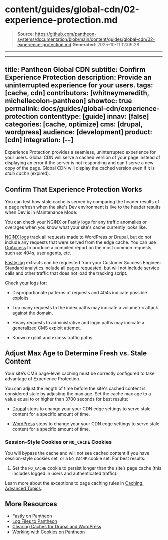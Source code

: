 # content/guides/global-cdn/02-experience-protection.md

> **Source**: https://github.com/pantheon-systems/documentation/blob/main/content/guides/global-cdn/02-experience-protection.md
> **Generated**: 2025-10-11 12:09:28

---

---
title: Pantheon Global CDN
subtitle: Confirm Experience Protection
description: Provide an uninterrupted experience for your users.
tags: [cache, cdn]
contributors: [whitneymeredith, michellecolon-pantheon]
showtoc: true
permalink: docs/guides/global-cdn/experience-protection
contenttype: [guide]
innav: [false]
categories: [cache, optimize]
cms: [drupal, wordpress]
audience: [development]
product: [cdn]
integration: [--]
---

Experience Protection provides a seamless, uninterrupted experience for your users. Global CDN will serve a cached version of your page instead of displaying an error if the server is not responding and can't serve a new copy of the page. Global CDN will display the cached version even if it is _stale cache_ (expired).

## Confirm That Experience Protection Works

You can test how stale cache is served by comparing the header results of a page refresh when the site's Dev environment is live to the header results when Dev is in Maintenance Mode:

<Partial file="global-cdn-test-cache.md" />

You can check your NGINX or Fastly logs for any traffic anomalies or overages when you know what your site's cache currently looks like.

[NGINX logs](/guides/logs-pantheon#available-logs) track all requests made to WordPress or Drupal, but do not include any requests that were served from the edge cache. You can use [GoAccess](/guides/logs-pantheon/nginx-access-logs) to produce a compiled report on the most common requests, such as: 404s, user agents, etc.

[Fastly log](https://docs.fastly.com/en/guides/integrations#_logging-endpoints) extracts can be requested from your Customer Success Engineer. Standard analytics include all pages requested, but will not include service calls and other traffic that does not load the tracking script.

Check your logs for:

- Disproportionate patterns of requests and 404s indicate possible exploits.

- Too many requests to the index paths may indicate a volumetric attack against the domain.

- Heavy requests to administrative and login paths may indicate a generalized CMS exploit attempt.

- Known exploit and excess traffic paths.

## Adjust Max Age to Determine Fresh vs. Stale Content

Your site’s CMS page-level caching must be correctly configured to take advantage of Experience Protection.

You can adjust the length of time before the site's cached content is considered stale by adjusting the max age. Set the cache max age to a value equal to or higher than 3700 seconds for best results:

- [Drupal](/drupal-cache#drupal-8-performance-configuration) steps to change your your CDN edge settings to serve stale content for a specific amount of time.

- [WordPress](/guides/wordpress-configurations/wordpress-cache-plugin#pantheon-page-cache-plugin-configuration) steps to change your your CDN edge settings to serve stale content for a specific amount of time.

### Session-Style Cookies or `NO_CACHE` Cookies

You will bypass the cache and will not see cached content if you have session-style cookies set, or a `NO_CACHE` cookie set. For best results:

1. Set the `NO_CACHE` cookie to persist longer than the site’s page cache (this includes logged in users and authenticated traffic).

Learn more about the exceptions to page caching rules in [Caching: Advanced Topics](/caching-advanced-topics#allow-a-user-to-bypass-the-cache).


## More Resources

- [Fastly on Pantheon](/guides/fastly-pantheon)
- [Log Files to Pantheon](/guides/logs-pantheon)
- [Clearing Caches for Drupal and WordPress](/clear-caches)
- [Working with Cookies on Pantheon](/cookies)